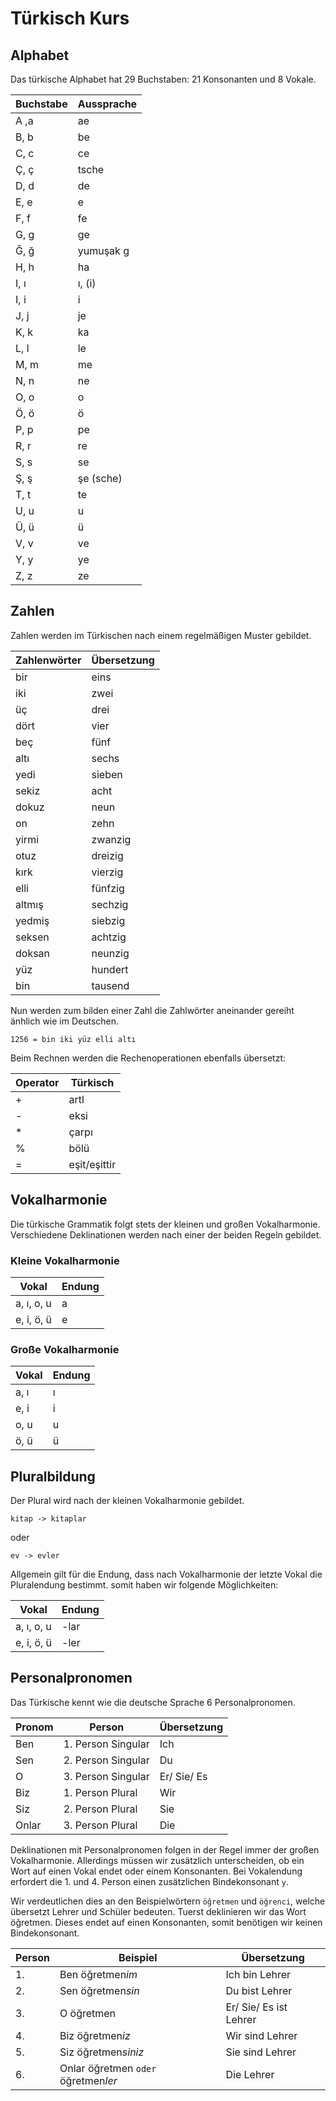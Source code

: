 # Türkisch Kurs

## Alphabet
Das türkische Alphabet hat 29 Buchstaben: 21 Konsonanten und 8 Vokale.

| Buchstabe | Aussprache  |
| - | - |
| A ,a | ae |
| B, b | be |
| C, c | ce |
| Ç, ç | tsche |
| D, d | de |
| E, e | e  |
| F, f | fe |
| G, g | ge |
| Ğ, ğ | yumuşak g| 
| H, h | ha |
| I, ı | ı, (i) |
| I, i | i |
| J, j | je | 
| K, k | ka |
| L, l | le |
| M, m | me |
| N, n | ne | 
| O, o | o |
| Ö, ö | ö |
| P, p | pe |
| R, r | re |
| S, s | se |
| Ş, ş | şe (sche)|
| T, t | te |
| U, u | u |
| Ü, ü | ü |
| V, v | ve |
| Y, y | ye |
| Z, z | ze |

## Zahlen

Zahlen werden im Türkischen nach einem regelmäßigen Muster gebildet.

| Zahlenwörter | Übersetzung |
| - | - |
| bir | eins |
| iki | zwei | 
| üç | drei |
| dört | vier |
| beç | fünf |
| altı | sechs |
| yedi | sieben |
| sekiz | acht |
| dokuz | neun |
| on | zehn |
| yirmi | zwanzig |
| otuz | dreizig |
| kırk | vierzig |
| elli | fünfzig |
| altmış | sechzig |
| yedmiş | siebzig |
| seksen | achtzig |
| doksan | neunzig |
| yüz | hundert |
| bin | tausend |

Nun werden zum bilden einer Zahl die Zahlwörter aneinander gereiht änhlich wie im Deutschen. 

	1256 = bin iki yüz elli altı

Beim Rechnen werden die Rechenoperationen ebenfalls übersetzt:

| Operator | Türkisch |
| - | - |
| + | artl |
| - | eksi |
| * | çarpı |
| % | bölü |
| = | eşit/eşittir |

## Vokalharmonie 


Die türkische Grammatik folgt stets der kleinen und großen Vokalharmonie. Verschiedene Deklinationen werden nach einer der beiden Regeln gebildet. 

### Kleine Vokalharmonie

| Vokal | Endung |
| - | - |
|a, ı, o, u | a |
|e, i, ö, ü | e |

### Große Vokalharmonie

| Vokal | Endung |
| - | - |
| a, ı| ı |
| e, i | i |
| o, u | u |
| ö, ü | ü |

## Pluralbildung

Der Plural wird nach der kleinen Vokalharmonie gebildet. 

	kitap -> kitaplar

oder 

	ev -> evler

Allgemein gilt für die Endung, dass nach Vokalharmonie der letzte Vokal die Pluralendung bestimmt. somit haben wir folgende Möglichkeiten:


| Vokal | Endung |
| - | - |
|a, ı, o, u | -lar |
|e, i, ö, ü | -ler |

## Personalpronomen

Das Türkische kennt wie die deutsche Sprache 6 Personalpronomen.

| Pronom | Person | Übersetzung |
|-|-|-|
| Ben | 1. Person Singular | Ich |
| Sen | 2. Person Singular | Du |
| O | 3. Person Singular | Er/ Sie/ Es |
| Biz | 1. Person Plural | Wir |
| Siz | 2. Person Plural | Sie |
| Onlar | 3. Person Plural | Die |

Deklinationen mit Personalpronomen folgen in der Regel immer der großen Vokalharmonie. Allerdings müssen wir zusätzlich unterscheiden, ob ein Wort auf einen Vokal endet oder einem Konsonanten. Bei Vokalendung erfordert die 1. und 4. Person einen zusätzlichen Bindekonsonant <code>y</code>. 

Wir verdeutlichen dies an den Beispielwörtern <code>öğretmen</code> und <code>öğrenci</code>, welche übersetzt Lehrer und Schüler bedeuten. Tuerst deklinieren wir das Wort öğretmen. Dieses endet auf einen Konsonanten, somit benötigen wir keinen Bindekonsonant. 

| Person | Beispiel | Übersetzung |
|-|-|-|
| 1. | Ben öğretmen*im* | Ich bin Lehrer |
| 2. | Sen öğretmen*sin* | Du bist Lehrer |
| 3. | O öğretmen | Er/ Sie/ Es ist Lehrer |
| 4. | Biz öğretmen*iz* | Wir sind Lehrer |
| 5. | Siz öğretmen*siniz* | Sie sind Lehrer |
| 6. | Onlar öğretmen <code>oder</code> öğretmen*ler* | Die Lehrer |



